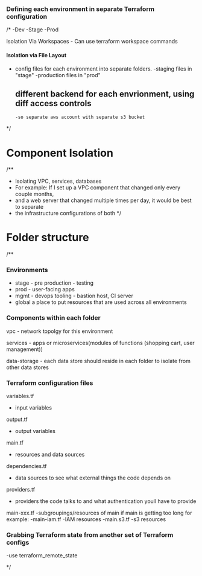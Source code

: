 ### Defining each environment in separate Terraform configuration ###

 /*
  -Dev
  -Stage
  -Prod


  Isolation Via Workspaces
    - Can use terraform workspace commands


#### Isolation via File Layout

- config files for each environment into separate folders.
  -staging files in "stage"
  -production files in "prod"

  ## different backend for each envrionment, using diff access controls
      -so separate aws account with separate s3 bucket
 */

 # Component Isolation

/**

- Isolating VPC, services, databases
- For example: If I set up a VPC component that changed only every couple months,
- and a web server that changed multiple times per day, it would be best to separate
- the infrastructure configurations of both
*/

# Folder structure

/**

### Environments

- stage - pre production - testing
- prod - user-facing apps
- mgmt - devops tooling - bastion host, CI server
- global a place to put resources that are used across all environments


### Components within each folder

vpc - network topolgy for this environment

services - apps or microservices(modules of functions (shopping cart, user management))

data-storage - each data store should reside in each folder to isolate from other data stores


### Terraform configuration files

variables.tf
 - input variables

 output.tf
 - output variables

 main.tf
 - resources and data sources

 dependencies.tf
 - data sources to see what external things the code depends on

 providers.tf
 - providers the code talks to and what authentication youll have to provide

 main-xxx.tf
 -subgroupings/resources of main if main is getting too long for example:
 -main-iam.tf
  -IAM resources
-main.s3.tf
  -s3 resources


### Grabbing Terraform state from another set of Terraform configs

-use terraform_remote_state


*/




